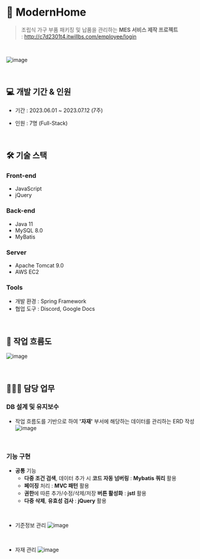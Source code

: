 # 🏡 ModernHome
 > 조립식 가구 부품 패키징 및 납품을 관리하는 <b>MES 서비스 제작 프로젝트</b> <br>
: http://c7d2301t4.itwillbs.com/employee/login
<br>

  ![image](https://github.com/pockyjx/ModernHome/assets/131592978/9e50f332-6840-46e8-aaa6-8b8b496d3f8d)

<br>

## 💻 개발 기간 & 인원
- 기간 : 2023.06.01 ~ 2023.07.12 (7주)
- 인원 : 7명 (Full-Stack)

  <br>

## 🛠️ 기술 스택
### Front-end
- JavaScript
- jQuery

### Back-end
- Java 11
- MySQL 8.0
- MyBatis

### Server
- Apache Tomcat 9.0
- AWS EC2

### Tools
- 개발 환경 : Spring Framework
- 협업 도구 : Discord, Google Docs
<br>

## 📌 작업 흐름도

![image](https://github.com/pockyjx/ModernHome/assets/131592978/d4df6701-0f74-417d-8986-6d361d0262d5)

<br>

## 👩🏻‍💻 담당 업무
### DB 설계 및 유지보수
- 작업 흐름도를 기반으로 하여 <b>'자재'</b> 부서에 해당하는 데이터를 관리하는 ERD 작성
![image](https://github.com/pockyjx/ModernHome/assets/131592978/ae4d6726-efa9-4dc1-93f2-fff376e1b78f)

<br>

### 기능 구현

- **공통** 기능 <br>
  - **다중 조건 검색**, 데이터 추가 시 **코드 자동 넘버링** : **Mybatis 쿼리** 활용
  - **페이징** 처리 : **MVC 패턴** 활용
  - **권한**에 따른 추가/수정/삭제/저장 **버튼 활성화** : **jstl** 활용
  - **다중 삭제**, **유효성 검사** : **jQuery** 활용

<br>

- 기준정보 관리
![image](https://github.com/pockyjx/ModernHome/assets/131592978/15ab728b-01ba-436e-9a0e-42c55a187f2b)

<br>

- 자재 관리
 ![image](https://github.com/pockyjx/ModernHome/assets/131592978/958a33a1-4f66-4c6a-8dcd-337d83bade88)

<br>
